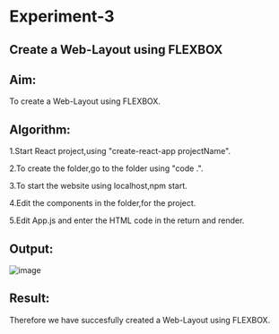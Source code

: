 # Experiment-3

## Create a Web-Layout using FLEXBOX

## Aim:
To create a Web-Layout using FLEXBOX.

## Algorithm:

1.Start React project,using "create-react-app projectName".

2.To create the folder,go to the folder using "code .".

3.To start the website using localhost,npm start.

4.Edit the components in the folder,for the project.

5.Edit App.js and enter the HTML code in the return and render.

## Output:

![image](https://github.com/SaiDarshan2003/Experimnt-3/assets/94692595/9fb65a26-1f9d-440d-b1bb-cbd8fabea004)

## Result:
Therefore we have succesfully created a Web-Layout using FLEXBOX.

